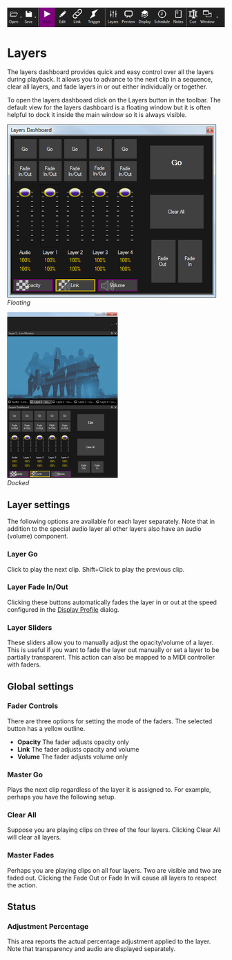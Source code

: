 ![](../../images/toolbar.png) 
# Layers

The layers dashboard provides quick and easy control over all the layers during playback. It allows you to advance to the next clip in a sequence, clear all layers, and fade layers in or out either individually or together. 

To open the layers dashboard click on the Layers button in the toolbar. The default view for the layers dashboard is a floating window but it is often helpful to dock it inside the main window so it is always visible.

![](../../images/layers-dashboard.png)    
*Floating*
     
![](../../images/layers-docked.png)    
*Docked*

## Layer settings
The following options are available for each layer separately. Note that in addition to the special audio layer all other layers also have an audio (volume) component.

### Layer Go
Click to play the next clip. Shift+Click to play the previous clip.

### Layer Fade In/Out
Clicking these buttons automatically fades the layer in or out at the speed configured in the [Display Profile](display.md) dialog.

### Layer Sliders
These sliders allow you to manually adjust the opacity/volume of a layer. This is useful if you want to fade the layer out manually or set a layer to be partially transparent. This action can also be mapped to a MIDI controller with faders.

## Global settings

### Fader Controls
There are three options for setting the mode of the faders. The selected button has a yellow outline.

- **Opacity** The fader adjusts opacity only
- **Link** The fader adjusts opacity and volume
- **Volume** The fader adjusts volume only

### Master Go
Plays the next clip regardless of the layer it is assigned to. For example, perhaps you have the following setup.

### Clear All
Suppose you are playing clips on three of the four layers. Clicking Clear All will clear all layers.

### Master Fades
Perhaps you are playing clips on all four layers. Two are visible and two are faded out. Clicking the Fade Out or Fade In will cause all layers to respect the action.

## Status

### Adjustment Percentage
This area reports the actual percentage adjustment applied to the layer. Note that transparency and audio are displayed separately.